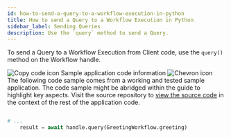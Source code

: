 ```yaml
---
id: how-to-send-a-query-to-a-workflow-execution-in-python
title: How to send a Query to a Workflow Execution in Python
sidebar_label: Sending Queries
description: Use the `query` method to send a Query.
---
```


<!-- DO NOT EDIT THIS FILE DIRECTLY.
THIS FILE IS GENERATED from https://github.com/temporalio/documentation-samples-python/blob/develop-patching/query_your_workflow/query_dacx.py. -->

To send a Query to a Workflow Execution from Client code, use the `query()` method on the Workflow handle.

<div class="copycode-notice-container"><div class="copycode-notice"><img data-style="copycode-icon" src="/icons/copycode.png" alt="Copy code icon" /> Sample application code information <img id="i-e3b2fcbe-316f-42c8-914d-0ce64325d49e" data-event="clickable-copycode-info" data-style="chevron-icon" src="/icons/chevron.png" alt="Chevron icon" /></div><div id="copycode-info-e3b2fcbe-316f-42c8-914d-0ce64325d49e" class="copycode-info">The following code sample comes from a working and tested sample application. The code sample might be abridged within the guide to highlight key aspects. Visit the source repository to <a href="https://github.com/temporalio/documentation-samples-python/blob/develop-patching/query_your_workflow/query_dacx.py">view the source code</a> in the context of the rest of the application code.</div></div>

```python

# ...
    result = await handle.query(GreetingWorkflow.greeting)
```


